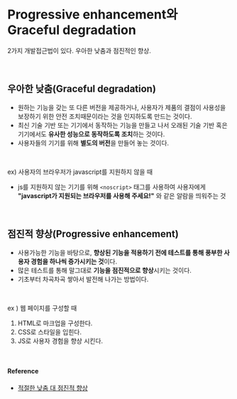 # Progressive enhancement와 Graceful degradation

2가지 개발접근법이 있다. 우아한 낮춤과 점진적인 향상.

<br/>

## 우아한 낮춤(Graceful degradation)

- 원하는 기능을 갖는 또 다른 버전을 제공하거나, 사용자가 제품의 결점이 사용성을 보장하기 위한 안전 조치때문이라는 것을 인지하도록 만드는 것이다.
- 최신 기술 기반 또는 기기에서 동작하는 기능을 만들고 나서 오래된 기술 기반 혹은 기기에서도 **유사한 성능으로 동작하도록 조치**하는 것이다.
- 사용자들의 기기를 위해 **별도의 버전**을 만들어 놓는 것이다.

<br/>

ex) 사용자의 브라우저가 javascript를 지원하지 않을 때

- js를 지원하지 않는 기기를 위해 `<noscript>` 태그를 사용하여 사용자에게 **"javascript가 지원되는 브라우저를 사용해 주세요!"** 와 같은 알람을 띄워주는 것

<br/>

## 점진적 향상(Progressive enhancement)

- 사용가능한 기능을 바탕으로, **향상된 기능을 적용하기 전에 테스트를 통해 풍부한 사용자 경험을 하나씩 증가시키는 것**이다.
- 많은 테스트를 통해 말그대로 **기능을 점진적으로 향상**시키는 것이다.
- 기초부터 차곡차곡 쌓아서 발전해 나가는 방법이다.

<br/>

ex ) 웹 페이지를 구성할 때

1. HTML로 마크업을 구성한다.
2. CSS로 스타일을 입힌다.
3. JS로 사용자 경험을 향상 시킨다.

<br/>

#### Reference

- [적절한 낮춤 대 점진적 향상](http://www.clearboth.org/51_graceful_degradation_versus_progressive_enhancement/)